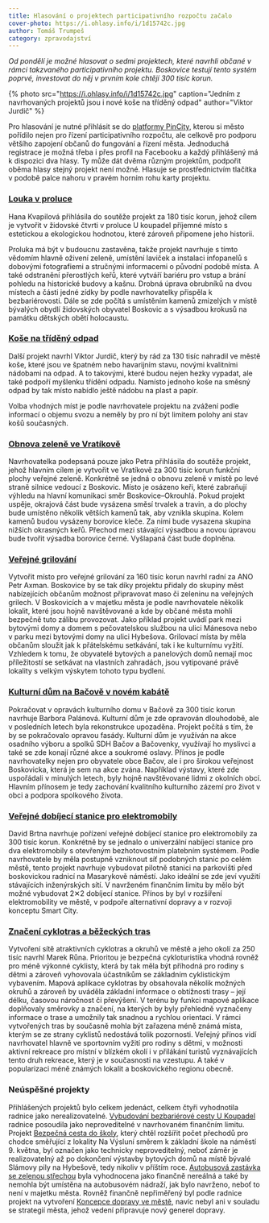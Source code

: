 ```yaml
---
title: Hlasování o projektech participativního rozpočtu začalo
cover-photo: https://i.ohlasy.info/i/1d15742c.jpg
author: Tomáš Trumpeš
category: zpravodajství
---
```


*Od pondělí je možné hlasovat o sedmi projektech, které navrhli občané v rámci takzvaného participativního projektu. Boskovice testují tento systém poprvé, investovat do něj v prvním kole chtějí 300 tisíc korun.*

{% photo src="https://i.ohlasy.info/i/1d15742c.jpg" caption="Jedním z navrhovaných projektů jsou i nové koše na tříděný odpad" author="Viktor Jurdič" %}

Pro hlasování je nutné přihlásit se do [platformy PinCity](https://boskovice.pincity.cz), kterou si město pořídilo nejen pro řízení participativního rozpočtu, ale celkově pro podporu většího zapojení občanů do fungování a řízení města. Jednoduchá registrace je možná třeba i přes profil na Facebooku a každý přihlášený má k dispozici dva hlasy. Ty může dát dvěma různým projektům, podpořit oběma hlasy stejný projekt není možné. Hlasuje se prostřednictvím tlačítka v podobě palce nahoru v pravém horním rohu karty projektu. 

### [Louka v proluce](https://boskovice.pincity.cz/participativni-projekt/12)

Hana Kvapilová přihlásila do soutěže projekt za 180 tisíc korun, jehož cílem je vytvořit v židovské čtvrti v proluce U koupadel příjemné místo s estetickou a ekologickou hodnotou, které zároveň připomene jeho historii.

Proluka má být v budoucnu zastavěna, takže projekt navrhuje s tímto vědomím hlavně oživení zeleně, umístění laviček a instalaci infopanelů s dobovými fotografiemi a stručnými informacemi o původní podobě místa. A také odstranění přerostlých keřů, které vytváří bariéru pro vstup a brání pohledu na historické budovy a kašnu. Drobná úprava obrubníků na dvou místech a části jedné zídky by podle navrhovatelky přispěla k bezbariérovosti. Dále se zde počítá s umístěním kamenů zmizelých v místě bývalých obydlí židovských obyvatel Boskovic a s výsadbou krokusů na památku dětských obětí holocaustu.

### [Koše na tříděný odpad](https://boskovice.pincity.cz/participativni-projekt/7)

Další projekt navrhl Viktor Jurdič, který by rád za 130 tisíc nahradil ve městě koše, které jsou ve špatném nebo havarijním stavu, novými kvalitními nádobami na odpad. A to takovými, které budou nejen hezky vypadat, ale také podpoří myšlenku třídění odpadu. Namísto jednoho koše na směsný odpad by tak místo nabídlo ještě nádobu na plast a papír.

Volba vhodných míst je podle navrhovatele projektu na zvážení podle informací o objemu svozu a neměly by pro ní být limitem polohy ani stav košů současných. 

### [Obnova zeleně ve Vratíkově](https://boskovice.pincity.cz/participativni-projekt/6)

Navrhovatelka podepsaná pouze jako Petra přihlásila do soutěže projekt, jehož hlavním cílem je vytvořit ve Vratíkově za 300 tisíc korun funkční plochy veřejné zeleně. Konkrétně se jedná o obnovu zeleně v místě po levé straně silnice vedoucí z Boskovic. Místo je osázeno keři, které zabraňují výhledu na hlavní komunikaci směr Boskovice–Okrouhlá. Pokud projekt uspěje, okrajová část bude vysázena směsí trvalek a travin, a do plochy bude umístěno několik větších kamenů tak, aby vznikla skupina. Kolem kamenů budou vysázeny borovice kleče. Za nimi bude vysazena skupina nižších okrasných keřů. Přechod mezi stávající výsadbou a novou úpravou bude tvořit výsadba borovice černé. Vyšlapaná část bude doplněna.

### [Veřejné grilování](https://boskovice.pincity.cz/participativni-projekt/9)

Vytvořit místo pro veřejné grilování za 160 tisíc korun navrhl radní za ANO Petr Axman. Boskovice by se tak díky projektu přidaly do skupiny měst nabízejících občanům možnost připravovat maso či zeleninu  na veřejných grilech. V Boskovicích a v majetku města je podle navrhovatele několik lokalit, které jsou hojně navštěvované a kde by občané města mohli bezpečně tuto zálibu provozovat. Jako příklad projekt uvádí park mezi bytovými domy a domem s pečovatelskou službou na ulici Mánesova nebo v parku mezi bytovými domy na ulici Hybešova. Grilovací místa by měla občanům sloužit jak k přátelskému setkávání, tak i ke kulturnímu vyžití. Vzhledem k tomu, že obyvatelé bytových a panelových domů nemají moc příležitostí se setkávat na vlastních zahradách, jsou vytipované právě lokality s velkým výskytem tohoto typu bydlení.

### [Kulturní dům na Bačově v novém kabátě](https://boskovice.pincity.cz/participativni-projekt/10)

Pokračovat v opravách kulturního domu v Bačově za 300 tisíc korun navrhuje Barbora Palánová. Kulturní dům je zde opravován dlouhodobě, ale v posledních letech byla rekonstrukce upozaděna. Projekt počítá s tím, že by se pokračovalo opravou fasády. Kulturní dům je využíván na akce osadního výboru a spolků SDH Bačov a Bačovenky, využívají ho myslivci a také se zde konají různé akce a soukromé oslavy. Přínos je podle navrhovatelky nejen pro obyvatele obce Bačov, ale i pro širokou veřejnost Boskovicka, která je sem na akce zvána. Například výstavy, které zde uspořádali v minulých letech, byly hojně navštěvované lidmi z okolních obcí. Hlavním přínosem je tedy zachování kvalitního kulturního zázemí pro život v obci a podpora spolkového života.

### [Veřejné dobíjecí stanice pro elektromobily](https://boskovice.pincity.cz/participativni-projekt/1)

David Brtna navrhuje pořízení veřejné dobíjecí stanice pro elektromobily za 300 tisíc korun. Konkrétně by se jednalo o univerzální nabíjecí stanice pro dva elektromobily s otevřeným bezhotovostním platebním systémem. Podle navrhovatele by měla postupně vzniknout síť podobných stanic po celém městě, tento projekt navrhuje vybudovat pilotně stanici na parkovišti před boskovickou radnicí na Masarykově náměstí. Jako ideální se zde jeví využití stávajících inženýrských sítí. V navrženém finančním limitu by mělo být možné vybudovat 2✕2 dobíjecí stanice. Přínos by byl v rozšíření elektromobility ve městě, v podpoře alternativní dopravy a v rozvoji konceptu Smart City.

### [Značení cyklotras a běžeckých tras](https://boskovice.pincity.cz/participativni-projekt/11)

Vytvoření sítě atraktivních cyklotras a okruhů ve městě a jeho okolí za 250 tisíc navrhl Marek Růna. Prioritou je bezpečná cykloturistika vhodná rovněž pro méně výkonné cyklisty, která by tak měla být příhodná pro rodiny s dětmi a zároveň vyhovovala účastníkům se základním cyklistickým vybavením. Mapová aplikace cyklotras by obsahovala několik možných okruhů a zároveň by uváděla základní informace o obtížnosti trasy – její délku, časovou náročnost či převýšení. V terénu by funkci mapové aplikace doplňovaly směrovky a značení, na kterých by byly přehledně vyznačeny informace o trase a umožnily tak snadnou a rychlou orientaci. V rámci vytvořených tras by současně mohla být zařazena méně známá místa, kterým se ze strany cyklistů nedostává tolik pozornosti. Veřejný přínos vidí navrhovatel hlavně ve sportovním vyžití pro rodiny s dětmi, v možnosti aktivní rekreace pro místní v blízkém okolí i v přilákání turistů vyznávajících tento druh rekreace, který je v současnosti na vzestupu. A také v popularizaci méně známých lokalit a boskovického regionu obecně.

### Neúspěšné projekty

Přihlášených projektů bylo celkem jedenáct, celkem čtyři vyhodnotila radnice jako nerealizovatelné. [Vybudování bezbariérové cesty U Koupadel](https://boskovice.pincity.cz/participativni-projekt/13) radnice posoudila jako neproveditelné v navrhovaném finančním limitu. Projekt [Bezpečná cesta do školy](https://boskovice.pincity.cz/participativni-projekt/8), který chtěl rozšířit počet přechodů pro chodce směřující z lokality Na Výsluní směrem k základní škole na náměstí 9. května, byl označen jako technicky neproveditelný, neboť záměr je realizovatelný až po dokončení výstavby bytových domů na místě bývalé Slámovy pily na Hybešově, tedy nikoliv v příštím roce. [Autobusová zastávka se zelenou střechou](https://boskovice.pincity.cz/participativni-projekt/5) byla vyhodnocena jako finančně nereálná a také by nemohla být umístěna na autobusovém nádraží, jak bylo navrženo, neboť to není v majetku města. Rovněž finančně nepřiměřený byl podle radnice projekt na vytvoření [Koncepce dopravy ve městě](https://boskovice.pincity.cz/participativni-projekt/4), navíc nebyl ani v souladu se strategií města, jehož vedení připravuje nový generel dopravy.
